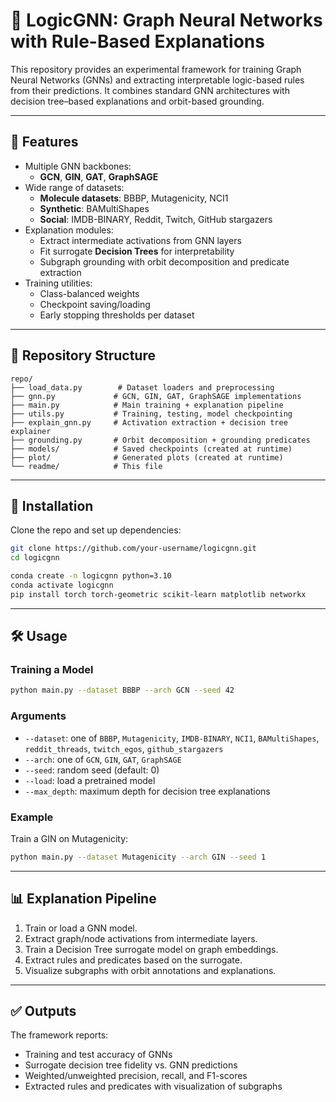 # 🧩 LogicGNN: Graph Neural Networks with Rule-Based Explanations

This repository provides an experimental framework for training Graph Neural Networks (GNNs) and extracting interpretable logic-based rules from their predictions. It combines standard GNN architectures with decision tree–based explanations and orbit-based grounding.

---

## 📌 Features

- Multiple GNN backbones:
  - **GCN**, **GIN**, **GAT**, **GraphSAGE**
- Wide range of datasets:
  - **Molecule datasets**: BBBP, Mutagenicity, NCI1  
  - **Synthetic**: BAMultiShapes  
  - **Social**: IMDB-BINARY, Reddit, Twitch, GitHub stargazers
- Explanation modules:
  - Extract intermediate activations from GNN layers
  - Fit surrogate **Decision Trees** for interpretability
  - Subgraph grounding with orbit decomposition and predicate extraction
- Training utilities:
  - Class-balanced weights
  - Checkpoint saving/loading
  - Early stopping thresholds per dataset

---

## 📂 Repository Structure

```
repo/
├── load_data.py        # Dataset loaders and preprocessing
├── gnn.py             # GCN, GIN, GAT, GraphSAGE implementations
├── main.py            # Main training + explanation pipeline
├── utils.py           # Training, testing, model checkpointing
├── explain_gnn.py     # Activation extraction + decision tree explainer
├── grounding.py       # Orbit decomposition + grounding predicates
├── models/            # Saved checkpoints (created at runtime)
├── plot/              # Generated plots (created at runtime)
└── readme/            # This file
```

---

## 🚀 Installation

Clone the repo and set up dependencies:

```bash
git clone https://github.com/your-username/logicgnn.git
cd logicgnn

conda create -n logicgnn python=3.10
conda activate logicgnn
pip install torch torch-geometric scikit-learn matplotlib networkx
```

---

## 🛠 Usage

### Training a Model

```bash
python main.py --dataset BBBP --arch GCN --seed 42
```

### Arguments

- `--dataset`: one of `BBBP`, `Mutagenicity`, `IMDB-BINARY`, `NCI1`, `BAMultiShapes`, `reddit_threads`, `twitch_egos`, `github_stargazers`
- `--arch`: one of `GCN`, `GIN`, `GAT`, `GraphSAGE`
- `--seed`: random seed (default: 0)
- `--load`: load a pretrained model
- `--max_depth`: maximum depth for decision tree explanations

### Example

Train a GIN on Mutagenicity:

```bash
python main.py --dataset Mutagenicity --arch GIN --seed 1
```

---

## 📊 Explanation Pipeline

1. Train or load a GNN model.
2. Extract graph/node activations from intermediate layers.
3. Train a Decision Tree surrogate model on graph embeddings.
4. Extract rules and predicates based on the surrogate.
5. Visualize subgraphs with orbit annotations and explanations.

---

## ✅ Outputs

The framework reports:

- Training and test accuracy of GNNs
- Surrogate decision tree fidelity vs. GNN predictions
- Weighted/unweighted precision, recall, and F1-scores
- Extracted rules and predicates with visualization of subgraphs